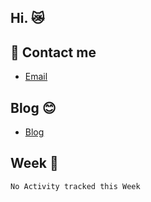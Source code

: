 
## Hi. :crying_cat_face:

## :email: Contact me  
- [Email](mailto:wangdabao@js.org)
## Blog :blush:
 - [Blog](https://wangdabao.js.cool)
## Week :tada:
<!--START_SECTION:waka-->
```text
No Activity tracked this Week
```
<!--END_SECTION:waka-->


